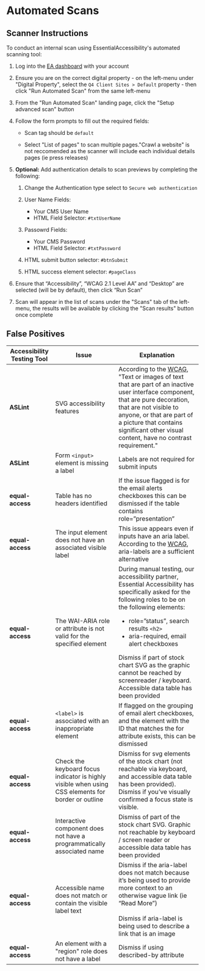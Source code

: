 # Automated Scans

## Scanner Instructions
To conduct an internal scan using EssentialAccessibility's automated scanning tool:

1. Log into the [EA dashboard](https://dashboard.essentialaccessibility.com/) with your account

2. Ensure you are on the correct digital property - on the left-menu under "Digital Property", select the `Q4 Client Sites > Default` property - then click "Run Automated Scan" from the same left-menu

3. From the "Run Automated Scan" landing page, click the "Setup advanced scan" button

4. Follow the form prompts to fill out the required fields:
    - Scan tag should be `default`

    - Select "List of pages" to scan multiple pages."Crawl a website" is not reccomended as the scanner will include each individual details pages (ie press releases)

5. **Optional:** Add authentication details to scan previews by completing the following:
    1. Change the Authentication type select to `Secure web authentication`

    2. User Name Fields:
        - Your CMS User Name
        - HTML Field Selector: `#txtUserName`

    3. Passowrd Fields:
        - Your CMS Password
        - HTML Field Selector: `#txtPassword`

    4. HTML submit button selector: `#btnSubmit`

    5. HTML success element selector: `#pageClass`

6. Ensure that “Accessibility”, “WCAG 2.1 Level AA” and “Desktop” are selected (will be by default), then click “Run Scan”

7. Scan will appear in the list of scans under the "Scans" tab of the left-menu, the results will be available by clicking the "Scan results" button once complete


## False Positives
| Accessibility Testing Tool | Issue          | Explanation |
|----------------------------|----------------|-------------|
| **ASLint** | SVG accessibility features | According to the [WCAG](https://www.w3.org/WAI/WCAG21/Understanding/name-role-value#sufficient), "Text or images of text that are part of an inactive user interface component, that are pure decoration, that are not visible to anyone, or that are part of a picture that contains significant other visual content, have no contrast requirement." |
| **ASLint** | Form `<input>` element is missing a label | Labels are not required for submit inputs |
| **equal-access** | Table has no headers identified | If the issue flagged is for the email alerts checkboxes this can be dismissed if the table contains role=”presentation” |
| **equal-access** | The input element does not have an associated visible label | This issue appears even if inputs have an aria label. According to the [WCAG](https://www.w3.org/WAI/WCAG21/Understanding/name-role-value#sufficient), aria-labels are a sufficient alternative |
| **equal-access** | The WAI-ARIA role or attribute is not valid for the specified element | During manual testing, our accessibility partner, Essential Accessibility has specifically asked for the following roles to be on the following elements:<ul><li>role=”status”, search results `<h2>`</li><li>aria-required, email alert checkboxes</li></ul>Dismiss if part of stock chart SVG as the graphic cannot be reached by screenreader / keyboard. Accessible data table has been provided |
| **equal-access** | `<label>` is associated with an inappropriate element | If flagged on the grouping of email alert checkboxes, and the element with the ID that matches the for attribute exists, this can be dismissed |
| **equal-access** | Check the keyboard focus indicator is highly visible when using CSS elements for border or outline | Dismiss for svg elements of the stock chart (not reachable via keyboard, and accessible data table has been provided). <br>Dismiss if you’ve visually confirmed a focus state is visible. |
| **equal-access** | Interactive component does not have a programmatically associated name | Dismiss of part of the stock chart SVG. Graphic not reachable by keyboard / screen reader or accessible data table has been provided |
| **equal-access** | Accessible name does not match or contain the visible label text | Dismiss if the aria-label does not match because it’s being used to provide more context to an otherwise vague link (ie “Read More”) <br/><br/>Dismiss if aria-label is being used to describe a link that is an image |
| **equal-access** | An element with a "region" role does not have a label | Dismiss if using described-by attribute |


